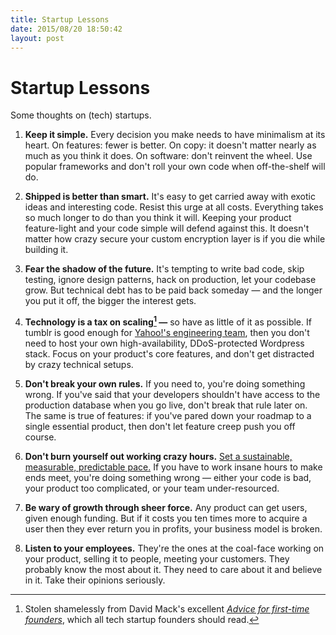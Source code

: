 ```yaml
---
title: Startup Lessons
date: 2015/08/20 18:50:42
layout: post
---
```

# Startup Lessons

Some thoughts on (tech) startups.

1. **Keep it simple.** Every decision you make needs to have minimalism at its heart. On features: fewer is better. On copy: it doesn't matter nearly as much as you think it does. On software: don't reinvent the wheel. Use popular frameworks and don't roll your own code when off-the-shelf will do.

2. **Shipped is better than smart.** It's easy to get carried away with exotic ideas and interesting code. Resist this urge at all costs. Everything takes so much longer to do than you think it will. Keeping your product feature-light and your code simple will defend against this. It doesn't matter how crazy secure your custom encryption layer is if you die while building it.

3. **Fear the shadow of the future.** It's tempting to write bad code, skip testing, ignore design patterns, hack on production, let your codebase grow. But technical debt has to be paid back someday — and the longer you put it off, the bigger the interest gets.

4. **Technology is a tax on scaling[^DavidMack] —** so have as little of it as possible. If tumblr is good enough for [Yahoo!'s engineering team](http://yahooeng.tumblr.com/), then you don't need to host your own high-availability, DDoS-protected Wordpress stack. Focus on your product's core features, and don't get distracted by crazy technical setups.

5. **Don't break your own rules.** If you need to, you're doing something wrong. If you've said that your developers shouldn't have access to the production database when you go live, don't break that rule later on. The same is true of features: if you've pared down your roadmap to a single essential product, then don't let feature creep push you off course.

6. **Don't burn yourself out working crazy hours.** [Set a sustainable, measurable, predictable pace.](http://www.extremeprogramming.org/rules/overtime.html) If you have to work insane hours to make ends meet, you're doing something wrong — either your code is bad, your product too complicated, or your team under-resourced.

7. **Be wary of growth through sheer force.** Any product can get users, given enough funding. But if it costs you ten times more to acquire a user then they ever return you in profits, your business model is broken.

8. **Listen to your employees.** They're the ones at the coal-face working on your product, selling it to people, meeting your customers. They probably know the most about it. They need to care about it and believe in it. Take their opinions seriously.

[^DavidMack]: Stolen shamelessly from David Mack's excellent _[Advice for first-time founders](https://medium.com/@DavidMack/advice-for-first-time-founders-3834f02cd3b0)_, which all tech startup founders should read.
